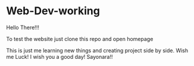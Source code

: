 # Web-Dev-working

Hello There!!!

To test the website just clone this repo and open homepage

This is just me learning new things and creating project side by side.
Wish me Luck!
I wish you a good day!
Sayonara!!

